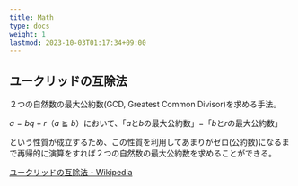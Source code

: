 ```yaml
---
title: Math
type: docs
weight: 1
lastmod: 2023-10-03T01:17:34+09:00
---
```


## ユークリッドの互除法

２つの自然数の最大公約数(GCD, Greatest Common Divisor)を求める手法。  

$a = bq + r$（$a \geqq b$）において、「$a$と$b$の最大公約数」=「$b$と$r$の最大公約数」  

という性質が成立するため、この性質を利用してあまりがゼロ(公約数)になるまで再帰的に演算をすれば２つの自然数の最大公約数を求めることができる。  

[ユークリッドの互除法 - Wikipedia](https://ja.wikipedia.org/wiki/%E3%83%A6%E3%83%BC%E3%82%AF%E3%83%AA%E3%83%83%E3%83%89%E3%81%AE%E4%BA%92%E9%99%A4%E6%B3%95)
